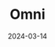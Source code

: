 ---  
layout: startup_page  
title: "Omni"  
id: "omni.co"  
permalink: "/omniomni.co03142024/"  
website: "https://omni.co/"  
funding_round: ""  
funding_amount: "$20M"  
investors: "Theory Ventures"  
about: "Omni is a business intelligence platform designed to eliminate the trade-off between governed and flexible data tools. It allows for consistent metrics and ease of use, reducing software costs and technical resource needs. The platform increases data access and self-service, achieving high corporate adoption rates."  
markets: "Business Intelligence, Information Technology, SaaS, Software"  
hq: "San Francisco, California, United States"  
founded_year: "2022"  
linkedin: "https://www.linkedin.com/company/exploreomni"  
twitter: "https://x.com/Omni"  
instagram: ""  
facebook: ""  
crunchbase: "https://www.crunchbase.com/organization/omni-analytics"  
pitchbook: "https://pitchbook.com/profiles/company/494675-56"  

date_display: "14-Mar-2024"  
date: "2024-03-14"

# SEO Optimization  
meta_title: "Omni -  Funding ($20M)"  
meta_description: "Omni, Omni is a business intelligence platform designed to eliminate the trade-off between governed and flexible data tools. It allows for consistent metric..."  
meta_keywords: "Omni, Business Intelligence, Information Technology, SaaS, Software,  funding"  
canonical_url: "https://startup.projectstartups.com/omniomni.co03142024/"  
---